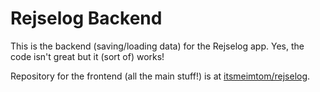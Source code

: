 # Rejselog Backend

This is the backend (saving/loading data) for the Rejselog app. Yes, the code isn't great but it (sort of) works!

Repository for the frontend (all the main stuff!) is at [itsmeimtom/rejselog](https://github.com/itsmeimtom/rejselog).